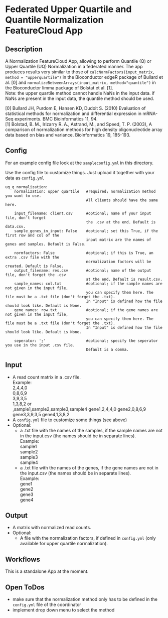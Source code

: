 # Federated Upper Quartile and Quantile Normalization FeatureCloud App

## Description
A Normalization FeatureCloud App, allowing to perform Quantile (Q) or Upper Quartile (UQ) Normalization in a federated manner.
The app produces results very similar to those of `calcNormFactors(input_matrix, method = "upperquartile")` in the Bioconductor edgeR package of Bullard et al. [0] and `normalizeBetweenArrays(input_matrix, method="quantile")` in the Bioconductor limma package of Bolstat et al. [1].  
Note: the upper quartile method cannot handle NaNs in the input data. if NaNs are present in the input data, the quantile method should be used.

[0] Bullard JH, Purdom E, Hansen KD, Dudoit S. (2010) Evaluation of statistical methods for normalization and differential expression in mRNA-Seq experiments. BMC Bioinformatics 11, 94.  
[1] Bolstad, B. M., Irizarry R. A., Astrand, M., and Speed, T. P. (2003), A comparison of normalization methods for high density oligonucleotide array data based on bias and variance. Bioinformatics 19, 185-193. 

## Config
For an example config file look at the `sampleconfig.yml` in this directory.

Use the config file to customize things. Just upload it together with your data as `config.yml`
```
uq_q_normalization:   
    normalization: upper quartile   #required; normalization method you want to use. 
                                    All clients should have the same here.
    
    input_filename: client.csv      #optional; name of your input file, don't forget 
                                    the .csv at the end. Default is data.csv.
    sample_genes_in_input: False    #optional; set this True, if the first row and col of the 
                                    input matrix are the names of genes and samples. Default is False.

    normfactors: False              #optional; if this is True, an extra .csv file with the 
                                    normalization factors will be created. Default is False.
    output_filename: res.csv        #optional; name of the output file, don't forget the .csv 
                                    at the end. Default is result.csv.
    sample_names: col.txt           #optional; if the sample names are not given in the input file, 
                                    you can specify them here. The file must be a .txt file (don't forget the .txt). 
                                    In "Input" is defined how the file should look like. Default is None.
    gene_names: row.txt             #optional; if the gene names are not given in the input file, 
                                    you can specify them here. The file must be a .txt file (don't forget the .txt). 
                                    In "Input" is defined how the file should look like. Default is None.
    
    seperator: ';'                  #optional; specify the seperator you use in the input .csv file. 
                                    Default is a comma.
```


## Input
* A read count matrix in a .csv file.  
Example:  
        2,4,4,0  
        0,8,6,9  
        3,9,3,5  
        1,3,8,2 
or  
        ,sample1,sample2,sample3,sample4
        gene1,2,4,4,0
        gene2,0,8,6,9
        gene3,3,9,3,5
        gene4,1,3,8,2
* A `config.yml` file to customize some things (see above)  
* Optional:
  * a .txt file with the names of the samples, if the sample names are not in the input.csv (the names should be in separate lines).  
    Example:  
        sample1  
        sample2  
        sample3  
        sample4    
  * a .txt file with the names of the genes, if the gene names are not in the input.csv (the names should be in separate lines).  
    Example:  
        gene1  
        gene2  
        gene3  
        gene4  

## Output
* A matrix with normalized read counts.  
* Optional:
  * A file with the normalization factors, if defined in `config.yml` (only available for upper quartile normalization).

## Workflows
This is a standalone App at the moment.

## Open ToDos
* make sure that the normalization method only has to be defined in the `config.yml` file of the coordinator
* implement drop down menu to select the method


